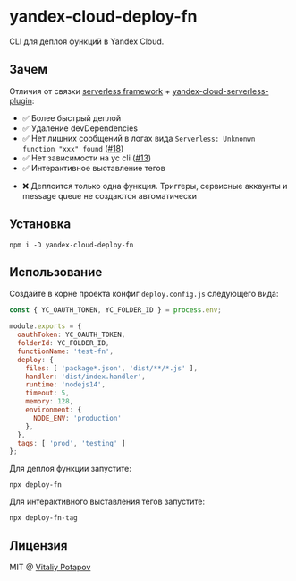 # yandex-cloud-deploy-fn
CLI для деплоя функций в Yandex Cloud.

## Зачем
Отличия от связки [serverless framework](https://github.com/serverless/serverless) + [yandex-cloud-serverless-plugin](https://github.com/yandex-cloud/serverless-plugin):
* ✅ Более быстрый деплой
* ✅ Удаление devDependencies
* ✅ Нет лишних сообщений в логах вида `Serverless: Unknonwn function "xxx" found` ([#18](https://github.com/yandex-cloud/serverless-plugin/issues/18))
* ✅ Нет зависимости на yc cli ([#13](https://github.com/yandex-cloud/serverless-plugin/issues/13))
* ✅ Интерактивное выставление тегов
- ❌ Деплоится только одна функция. Триггеры, сервисные аккаунты и message queue не создаются автоматически

## Установка
```
npm i -D yandex-cloud-deploy-fn
```

## Использование
Создайте в корне проекта конфиг `deploy.config.js` следующего вида:
```js
const { YC_OAUTH_TOKEN, YC_FOLDER_ID } = process.env;

module.exports = {
  oauthToken: YC_OAUTH_TOKEN,
  folderId: YC_FOLDER_ID,
  functionName: 'test-fn',
  deploy: {
    files: [ 'package*.json', 'dist/**/*.js' ],
    handler: 'dist/index.handler',
    runtime: 'nodejs14',
    timeout: 5,
    memory: 128,
    environment: {
      NODE_ENV: 'production'
    },
  },
  tags: [ 'prod', 'testing' ]
};
```

Для деплоя функции запустите:
```
npx deploy-fn
```

Для интерактивного выставления тегов запустите:
```
npx deploy-fn-tag
```

## Лицензия
MIT @ [Vitaliy Potapov](https://github.com/vitalets)
